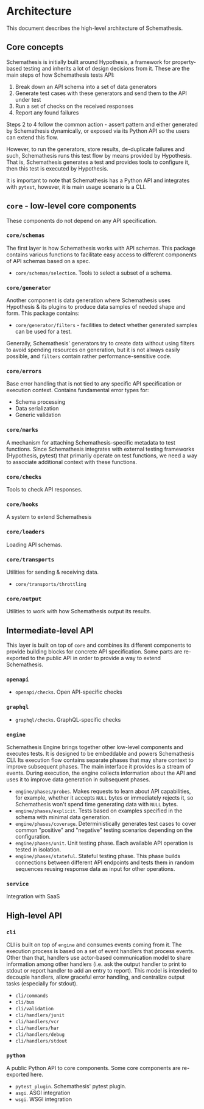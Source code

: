 # Architecture

This document describes the high-level architecture of Schemathesis.

## Core concepts

Schemathesis is initially built around Hypothesis, a framework for property-based testing and inherits a lot of design decisions from it. These are the main steps of how Schemathesis tests API:

1. Break down an API schema into a set of data generators 
2. Generate test cases with these generators and send them to the API under test
3. Run a set of checks on the received responses
4. Report any found failures

Steps 2 to 4 follow the common action - assert pattern and either generated by Schemathesis dynamically, or exposed via its Python API so the users can extend this flow. 

However, to run the generators, store results, de-duplicate failures and such, Schemathesis runs this test flow by means provided by Hypothesis. That is, Schemathesis generates a test and provides tools to configure it, then this test is executed by Hypothesis.

It is important to note that Schemathesis has a Python API and integrates with `pytest`, however, it is main usage scenario is a CLI.

## `core` - low-level core components

These components do not depend on any API specification.

### `core/schemas`

The first layer is how Schemathesis works with API schemas. This package contains various functions to facilitate easy access to different components of API schemas based on a spec.

- `core/schemas/selection`. Tools to select a subset of a schema.

### `core/generator`

Another component is data generation where Schemathesis uses Hypothesis & its plugins to produce data samples of needed shape and form. This package contains:

- `core/generator/filters` - facilities to detect whether generated samples can be used for a test.

Generally, Schemathesis' generators try to create data without using filters to avoid spending resources on generation, but it is not always easily possible, and `filters` contain rather performance-sensitive code.

### `core/errors`

Base error handling that is not tied to any specific API specification or execution context. Contains fundamental error types for:

- Schema processing
- Data serialization
- Generic validation

### `core/marks`

A mechanism for attaching Schemathesis-specific metadata to test functions. Since Schemathesis integrates with external testing frameworks (Hypothesis, pytest) that primarily operate on test functions, we need a way to associate additional context with these functions.

### `core/checks`

Tools to check API responses.

### `core/hooks`

A system to extend Schemathesis

### `core/loaders`

Loading API schemas.

### `core/transports`

Utilities for sending & receiving data.

- `core/transports/throttling`

### `core/output`

Utilities to work with how Schemathesis output its results.

## Intermediate-level API

This layer is built on top of `core` and combines its different components to provide building blocks for concrete API specification.
Some parts are re-exported to the public API in order to provide a way to extend Schemathesis.

### `openapi`

- `openapi/checks`. Open API-specific checks

### `graphql`

- `graphql/checks`. GraphQL-specific checks

### `engine`

Schemathesis Engine brings together other low-level components and executes tests. It is designed to be embeddable and powers Schemathesis CLI. Its execution flow contains separate phases that may share context to improve subsequent phases. The main interface it provides is a stream of events. During execution, the engine 
collects information about the API and uses it to improve data generation in subsequent phases.

- `engine/phases/probes`. Makes requests to learn about API capabilities, for example, whether it accepts `NULL` bytes or immediately rejects it, so Schemathesis won't spend time generating data with `NULL` bytes.
- `engine/phases/explicit`. Tests based on examples specified in the schema with minimal data generation. 
- `engine/phases/coverage`. Deterministically generates test cases to cover common "positive" and "negative" testing scenarios depending on the configuration. 
- `engine/phases/unit`. Unit testing phase. Each available API operation is tested in isolation.
- `engine/phases/stateful`. Stateful testing phase. This phase builds connections between different API endpoints and tests them in random sequences reusing response data as input for other operations.

### `service`

Integration with SaaS

## High-level API

### `cli`

CLI is built on top of `engine` and consumes events coming from it. The execution process is based on a set of event handlers that process events. Other than that, handlers use actor-based communication model to share information among other handlers (i.e. ask the output handler to print to stdout or report handler to add an entry to report). This model is intended to decouple handlers, allow graceful error handling, and centralize output tasks (especially for stdout).

- `cli/commands`
- `cli/bus`
- `cli/validation`
- `cli/handlers/junit`
- `cli/handlers/vcr`
- `cli/handlers/har`
- `cli/handlers/debug`
- `cli/handlers/stdout`

### `python`

A public Python API to core components. Some core components are re-exported here.

- `pytest_plugin`. Schemathesis' pytest plugin.
- `asgi`. ASGI integration
- `wsgi`. WSGI integration

